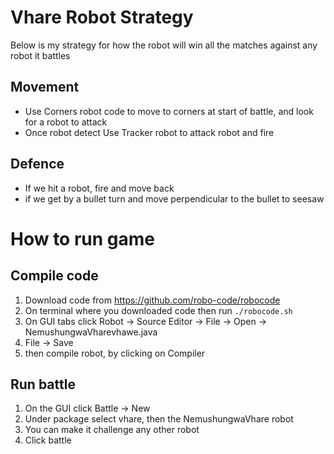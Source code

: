 # Vhare Robot Strategy
Below is my strategy for how the robot will win all the matches against any robot it battles

## Movement
- Use Corners robot code to move to corners at start of battle, and look for a robot to attack
- Once robot detect Use Tracker robot to attack robot and fire


## Defence
- If we hit a robot, fire and move back
- if we get by a bullet turn and move perpendicular to the bullet to seesaw


# How to run game

## Compile code
1. Download code from https://github.com/robo-code/robocode
2. On terminal where you downloaded code then run ```./robocode.sh```
3. On GUI tabs click Robot -> Source Editor -> File -> Open -> NemushungwaVharevhawe.java
4. File -> Save
5. then compile robot, by clicking on Compiler

## Run battle 
1. On the GUI click Battle -> New
2. Under package select vhare, then the NemushungwaVhare robot
3. You can make it challenge any other robot
4. Click battle
